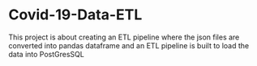 # Covid-19-Data-ETL
This project is about creating an ETL pipeline where the json files are converted into pandas dataframe and an ETL pipeline is built to load the data into PostGresSQL 
